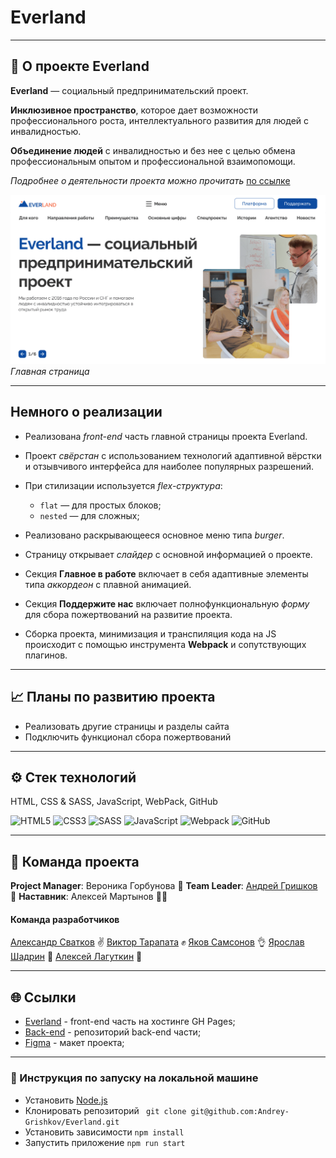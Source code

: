 # Everland

---

## 📗 О проекте Everland
__Everland__ — социальный предпринимательский проект.

__Инклюзивное пространство__, которое дает возможности профессионального роста, интеллектуального развития для людей с инвалидностью.

__Объединение людей__ с инвалидностью и без нее с целью обмена профессиональным опытом и профессиональной взаимопомощи.

_Подробнее о деятельности проекта можно прочитать_ [по ссылке](https://evland.ru/about-project/)

![Скриншот главной страницы](./src/images/Everland_main-page.png)
_Главная страница_

---

## Немного о реализации
* Реализована _front-end_ часть главной страницы проекта Everland.
* Проект _свёрстан_ с использованием технологий адаптивной вёрстки и отзывчивого интерфейса для наиболее популярных разрешений.
* При стилизации используется _flex-структура_:
  * `flat` — для простых блоков;
  * `nested` — для сложных;
* Реализовано раскрывающееся основное меню типа _burger_.
* Cтраницу открывает _слайдер_ с основной информацией о проекте.
* Секция __Главное в работе__ включает в себя адаптивные элементы типа _аккордеон_ с плавной анимацией.
* Секция __Поддержите нас__ включает полнофункциональную _форму_ для сбора пожертвований на развитие проекта.

* Сборка проекта, минимизация и транспиляция кода на JS происходит с помощью инструмента __Webpack__ и сопутствующих плагинов.

---

## 📈 Планы по развитию проекта
* Реализовать другие страницы и разделы сайта
* Подключить функционал сбора пожертвований
---

## ⚙️ Cтек технологий
HTML, CSS & SASS, JavaScript, WebPack, GitHub

![HTML5](https://img.shields.io/badge/html5-%23E34F26.svg?style=for-the-badge&logo=html5&logoColor=white)  ![CSS3](https://img.shields.io/badge/css3-%231572B6.svg?style=for-the-badge&logo=css3&logoColor=white)  ![SASS](https://img.shields.io/badge/SASS-hotpink.svg?style=for-the-badge&logo=SASS&logoColor=white)  ![JavaScript](https://img.shields.io/badge/javascript-%23323330.svg?style=for-the-badge&logo=javascript&logoColor=%23F7DF1E)  ![Webpack](https://img.shields.io/badge/webpack-%238DD6F9.svg?style=for-the-badge&logo=webpack&logoColor=black)  ![GitHub](https://img.shields.io/badge/github-%23121011.svg?style=for-the-badge&logo=github&logoColor=white)

---

## 💪 Команда проекта

__Project Manager__: Вероника Горбунова 💼
__Team Leader__: [Андрей Гришков](https://github.com/Andrey-Grishkov) 👑
__Наставник__: Алексей Мартынов 👨‍🏫

#### Команда разработчиков
[Александр Сватков](https://github.com/SpamJacket) ✌
[Виктор Тарапата](https://github.com/vveb) ✊
[Яков Самсонов](https://github.com/yakovsamsonov) 👌
[Ярослав Шадрин](https://github.com/DislJack) 🤟
[Алексей Лагуткин](https://github.com/a1exxy) 🖖

---

## 🌐 Ссылки

* [Everland]() - front-end часть на хостинге GH Pages;
* [Back-end](https://github.com/Andrey-Grishkov/Everland) - репозиторий back-end части;
* [Figma](https://www.figma.com/file/59a1PXM1KLWN0hWWMl1Kni/Everland-(Веб%2B)?type=design&node-id=430-712&t=745u5bBGQgqZnntj-0) - макет проекта;

---

### 📜 Инструкция по запуску на локальной машине

- Установить [Node.js](https://nodejs.org/ru/)
- Клонировать репозиторий ` git clone git@github.com:Andrey-Grishkov/Everland.git`
- Установить зависимости `npm install`
- Запустить приложение `npm run start`
